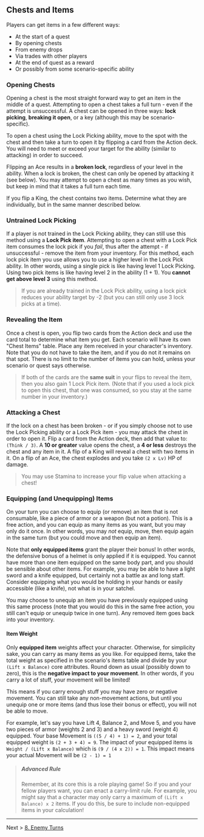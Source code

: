 ## Chests and Items

Players can get items in a few different ways:

* At the start of a quest
* By opening chests
* From enemy drops
* Via trades with other players
* At the end of quest as a reward
* Or possibly from some scenario-specific ability

### Opening Chests

Opening a chest is the most straight forward way to get an item in the middle of a quest. Attempting to open a chest takes a full turn - even if the attempt is unsuccessful. A chest can be opened in three ways: **lock picking**, **breaking it open**, or a key (although this may be scenario-specific).

To open a chest using the Lock Picking ability, move to the spot with the chest and then take a turn to open it by flipping a card from the Action deck. You will need to meet or exceed your target for the ability (similar to attacking) in order to succeed.

Flipping an Ace results in a **broken lock**, regardless of your level in the ability. When a lock is broken, the chest can only be opened by attacking it (see below). You may attempt to open a chest as many times as you wish, but keep in mind that it takes a full turn each time.

If you flip a King, the chest contains two items. Determine what they are individually, but in the same manner described below.

### Untrained Lock Picking

If a player is not trained in the Lock Picking ability, they can still use this method using a **Lock Pick item**. Attempting to open a chest with a Lock Pick item consumes the lock pick if you _fail_, thus after the attempt - if unsuccessful - remove the item from your inventory. For this method, each lock pick item you use allows you to use a higher level in the Lock Pick ability. In other words, using a single pick is like having level 1 Lock Picking. Using two pick items is like having level 2 in the ability (1 + 1). You **cannot get above level 3** using this method.

> If you are already trained in the Lock Pick ability, using a lock pick reduces your ability target by -2 (but you can still only use 3 lock picks at a time).

### Revealing the Item

Once a chest is open, you flip two cards from the Action deck and use the card total to determine what item you get. Each scenario will have its own "Chest Items" table. Place any item received in your character's inventory. Note that you do not have to take the item, and if you do not it remains on that spot. There is no limit to the number of items you can hold, unless your scenario or quest says otherwise.

> If both of the cards are the **same suit** in your flips to reveal the item, then you also gain 1 Lock Pick item. (Note that if you used a lock pick to open this chest, that one was consumed, so you stay at the same number in your inventory.)

### Attacking a Chest

If the lock on a chest has been broken - or if you simply choose not to use the Lock Picking ability or a Lock Pick item - you may attack the chest in order to open it. Flip a card from the Action deck, then add that value to: `(Think / 3)`. A **10 or greater** value opens the chest, a **4 or less** destroys the chest and any item in it. A flip of a King will reveal a chest with two items in it. On a flip of an Ace, the chest explodes and you take `(2 x Lv)` HP of damage.

> You may use Stamina to increase your flip value when attacking a chest!

### Equipping (and Unequipping) Items

On your turn you can choose to equip (or remove) an item that is not consumable, like a piece of armor or a weapon (but not a potion). This is a free action, and you can equip as many items as you want, but you may only do it once. In other words, you may _not_ equip, move, then equip again in the same turn (but you could move and then equip an item).

Note that **only equipped items** grant the player their bonus! In other words, the defensive bonus of a helmet is only applied if it is equipped. You cannot have more than one item equipped on the same body part, and you should be sensible about other items. For example, you may be able to have a light sword and a knife equipped, but certainly not a battle ax and long staff. Consider equipping what you would be holding in your hands or easily accessible (like a knife), not what is in your satchel.

You may choose to unequip an item you have previously equipped using this same process (note that you would do this in the same free action, you still can't equip or unequip twice in one turn). Any removed item goes back into your inventory.

#### Item Weight

Only **equipped item** weights affect your character. Otherwise, for simplicity sake, you can carry as many items as you like. For equipped items, take the total weight as specified in the scenario's items table and divide by your `(Lift x Balance)` core attributes. Round down as usual (possibly down to zero), this is the **negative impact to your movement**. In other words, if you carry a lot of stuff, your movement will be limited!

This means if you carry enough stuff you may have zero or negative movement. You can still take any non-movement actions, but until you unequip one or more items (and thus lose their bonus or effect), you will not be able to move.

For example, let's say you have Lift 4, Balance 2, and Move 5, and you have two pieces of armor (weights 2 and 3) and a heavy sword (weight 4) equipped. Your base Movement is `((5 / 4) + 1) = 2`,  and your total equipped weight is `(2 + 3 + 4) = 9`. The impact of your equipped items is `Weight / (Lift x Balance)` which is `(9 / (4 x 2)) = 1`. This impact means your actual Movement will be `(2 - 1) = 1`

> ##### Advanced Rule
> 
> Remember, at its core this is a role playing game! So if you and your fellow players want, you can enact a carry-limit rule. For example, you might say that a character may only carry a maximum of `(Lift x Balance) x 2` items. If you do this, be sure to include non-equipped items in your calculation!


---

Next > [8. Enemy Turns](08_enemy_turns.md)
